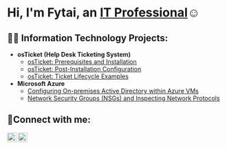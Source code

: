 <h1>Hi, I'm Fytai, an <a href="https://linkedin.com/in/fytai-m-lynch">IT Professional</a>☺</h1>

<h2>👨‍💻 Information Technology Projects:</h2>

- <b>osTicket (Help Desk Ticketing System)</b>
  - [osTicket: Prerequisites and Installation](https://github.com/fytailynch/osticket-prereqs)
  - [osTicket: Post-Installation Configuration](https://github.com/fytailynch/post-install-config)
  - [osTicket: Ticket Lifecycle Examples](https://github.com/fytailynch/ticket-lifecycle)
- <b>Microsoft Azure</b>
  - [Configuring On-premises Active Directory within Azure VMs](https://github.com/fytailynch/configure-ad)
  - [Network Security Groups (NSGs) and Inspecting Network Protocols](https://github.com/fytailynch/azure-network-protocols)

<h2>🤳Connect with me:</h2>

[<img align="left" alt="Fytai | LinkedIn" width="22px" src="https://cdn.jsdelivr.net/npm/simple-icons@v3/icons/linkedin.svg" />][linkedin]
[<img align="left" alt="Fytai | Instagram" width="22px" src="https://cdn.jsdelivr.net/npm/simple-icons@v3/icons/instagram.svg" />][instagram]

[instagram]: https://www.instagram.com/xoxo_fytai
[linkedin]: https://linkedin.com/in/fytai-m-lynch
